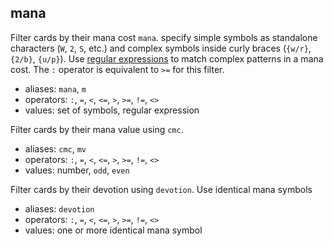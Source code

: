 ## mana

Filter cards by their mana cost `mana`. specify simple symbols as standalone characters (`W`, `2`, `S`, etc.)
and complex symbols inside curly braces (`{w/r}`, `{2/b}`, `{u/p}`).
Use [regular expressions]() to match complex patterns in a mana cost.
The `:` operator is equivalent to `>=` for this filter.
- aliases: `mana`, `m`
- operators: `:`, `=`, `<`, `<=`, `>`, `>=`, `!=`, `<>`
- values: set of symbols, regular expression


Filter cards by their mana value using `cmc`.
- aliases: `cmc`, `mv`
- operators: `:`, `=`, `<`, `<=`, `>`, `>=`, `!=`, `<>`
- values: number, `odd`, `even`


Filter cards by their devotion using `devotion`. Use identical mana symbols
- aliases: `devotion`
- operators: `:`, `=`, `<`, `<=`, `>`, `>=`, `!=`, `<>`
- values: one or more identical mana symbol